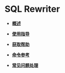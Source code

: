 # SQL Rewriter<a name="ZH-CN_TOPIC_0000002294471381"></a>

-   **[概述](概述-SQL-Rewriter.md)**  

-   **[使用指导](使用指导-SQL-Rewriter.md)**  

-   **[获取帮助](获取帮助-SQL-Rewriter.md)**  

-   **[命令参考](命令参考-SQL-Rewriter.md)**  

-   **[常见问题处理](常见问题处理-SQL-Rewriter.md)**  

